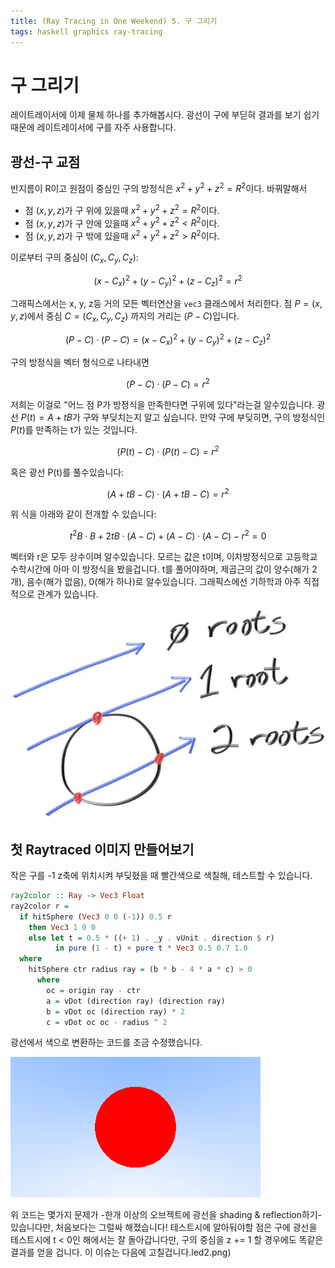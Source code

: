 ```yaml
---
title: (Ray Tracing in One Weekend) 5. 구 그리기
tags: haskell graphics ray-tracing
---
```

# 구 그리기

레이트레이서에 이제 물체 하나를 추가해봅시다. 광선이 구에 부딛혀 결과를 보기 쉽기때문에 레이트레이서에 구를 자주 사용합니다. 

## 광선-구 교점

반지름이 R이고 원점이 중심인 구의 방정식은 $x^2 + y^2 + z^2 = R^2$이다. 바꿔말해서 

- 점 $(x, y, z)$가 구 위에 있을때 $x^2 + y^2 + z^2 = R^2$이다.
- 점 $(x, y, z)$가 구 안에 있을때 $x^2 + y^2 + z^2 < R^2$이다.
- 점 $(x, y, z)$가 구 밖에 있을때 $x^2 + y^2 + z^2 > R^2$이다.

이로부터 구의 중심이 $(C_x, C_y, C_z)$:

$$(x - C_x)^2 + (y - C_y)^2 + (z - C_z)^2 = r^2$$

그래픽스에서는 x, y, z등 거의 모든 벡터연산을 `vec3` 클래스에서 처리한다. 점 $P = (x, y, z)$에서 중심 $C = (C_x, C_y, C_z)$ 까지의 거리는 $(P - C)$입니다. 

$$(P-C) \cdot (P-C) = (x - C_x)^2 + (y - C_y)^2 + (z - C_z)^2$$

구의 방정식을 벡터 형식으로 나타내면 

$$(P-C) \cdot (P-C) = r^2$$

저희는 이걸로 "어느 점 P가 방정식을 만족한다면 구위에 있다"라는걸 알수있습니다. 광선 $P(t) = A + tB$가 구와 부딪치는지 알고 싶습니다. 만약 구에 부딪히면, 구의 방정식인 $P(t)$를 만족하는 t가 있는 것입니다.

$$(P(t) - C) \cdot (P(t) - C) = r^2$$

혹은 광선 P(t)를 풀수있습니다:

$$(A + tB - C) \cdot (A + tB - C) = r^2$$

위 식을 아래와 같이 전개할 수 있습니다: 

$$t^2B \cdot B + 2tB \cdot (A - C) + (A - C) \cdot (A - C) -r^2 = 0$$

벡터와 r은 모두 상수이며 알수있습니다. 모르는 값은 t이며, 이차방정식으로 고등학교 수학시간에 아마 이 방정식을 봤을겁니다. t를 풀어야하며, 제곱근의 값이 양수(해가 2개), 음수(해가 없음), 0(해가 하나)로 알수있습니다. 그래픽스에선 기하학과 아주 직접적으로 관계가 있습니다. 

![0](/assets/images/2021-05-20/Untitled0.png)

## 첫 Raytraced 이미지 만들어보기

작은 구를 -1 z축에 위치시켜 부딪혔을 때 빨간색으로 색칠해, 테스트할 수 있습니다. 

```haskell
ray2color :: Ray -> Vec3 Float
ray2color r =
  if hitSphere (Vec3 0 0 (-1)) 0.5 r
    then Vec3 1 0 0
    else let t = 0.5 * ((+ 1) . _y . vUnit . direction $ r)
          in pure (1 - t) + pure t * Vec3 0.5 0.7 1.0
  where
    hitSphere ctr radius ray = (b * b - 4 * a * c) > 0
      where
        oc = origin ray - ctr
        a = vDot (direction ray) (direction ray)
        b = vDot oc (direction ray) * 2
        c = vDot oc oc - radius ^ 2
```

광선에서 색으로 변환하는 코드를 조금 수정했습니다.

![1](/assets/images/2021-05-20/Untitled1.png)

위 코드는 몇가지 문제가 -한개 이상의 오브젝트에 광선을 shading & reflection하기- 있습니다만, 처음보다는 그럴싸 해졌습니다! 테스트시에 알아둬야할 점은 구에 광선을 테스트시에  t < 0인 해에서는 잘 돌아갑니다만, 구의 중심을 z += 1 할 경우에도 똑같은 결과를 얻을 겁니다. 이 이슈는 다음에 고칠겁니다.led2.png)